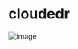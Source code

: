 # cloudedr
![image](https://user-images.githubusercontent.com/40160399/204451320-28b6f417-9367-46f2-9131-518b1e6cced6.png)
